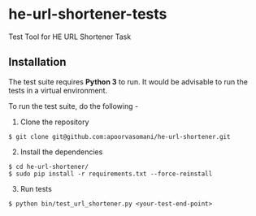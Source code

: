# he-url-shortener-tests
Test Tool for HE URL Shortener Task

## Installation
The test suite requires **Python 3** to run. It would be advisable to run the tests in a virtual environment.


To run the test suite, do the following -

 1. Clone the repository
``` 
$ git clone git@github.com:apoorvasomani/he-url-shortener.git 
``` 

2. Install the dependencies
```
$ cd he-url-shortener/
$ sudo pip install -r requirements.txt --force-reinstall
``` 

3. Run tests
```
$ python bin/test_url_shortener.py <your-test-end-point>
```
